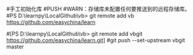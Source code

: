 #手工初始化库
#PUSH
#WARN：存储库未配置任何要推送到的远程存储库。
#PS D:\learnpy\LocalGithub\vb> git remote add vb https://github.com/easychina/learn

#[PS D:\learnpy\LocalGithub\vb> git remote add vbgit https://github.com/easychina/learn.git]
#git push --set-upstream vbgit master